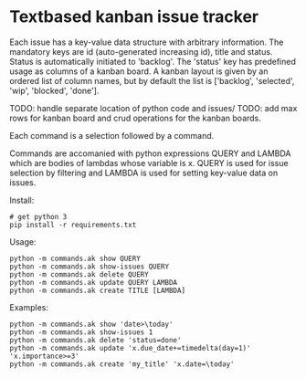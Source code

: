 # Textbased kanban issue tracker

Each issue has a key-value data structure with arbitrary information.
The mandatory keys are id (auto-generated increasing id), title and status.
Status is automatically initiated to 'backlog'.
The 'status' key has predefined usage as columns of a kanban board.
A kanban layout is given by an ordered list of column names, but by default the list
is ['backlog', 'selected', 'wip', 'blocked', 'done'].

TODO: handle separate location of python code and issues/
TODO: add max rows for kanban board and crud operations for the kanban boards.

Each command is a selection followed by a command.

Commands are accomanied with python expressions QUERY and LAMBDA which are bodies of lambdas
whose variable is x. QUERY is used for issue selection by filtering and LAMBDA is used for setting key-value data on issues.

Install:

```
# get python 3
pip install -r requirements.txt
```


Usage:

```
python -m commands.ak show QUERY
python -m commands.ak show-issues QUERY
python -m commands.ak delete QUERY
python -m commands.ak update QUERY LAMBDA
python -m commands.ak create TITLE [LAMBDA]
```

Examples:

```
python -m commands.ak show 'date>\today'
python -m commands.ak show-issues 1
python -m commands.ak delete 'status=done'
python -m commands.ak update 'x.due_date+=timedelta(day=1)' 'x.importance>=3'
python -m commands.ak create 'my_title' 'x.date=\today'
```
